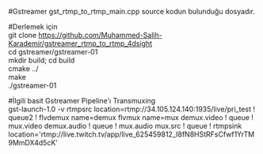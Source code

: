 #Gstreamer
gst_rtmp_to_rtmp_main.cpp source kodun bulunduğu dosyadır. 

#Derlemek için  
git clone https://github.com/Muhammed-Salih-Karademir/gstreamer_rtmp_to_rtmp_4dsight  
cd gstreamer/gstreamer-01  
mkdir build; cd build  
cmake ../  
make  
./gstreamer-01  

#İlgili basit Gstreamer Pipeline'ı Transmuxing  
gst-launch-1.0 -v rtmpsrc location=rtmp://34.105.124.140:1935/live/pri_test ! queue2 ! flvdemux name=demux flvmux name=mux demux.video ! queue ! mux.video demux.audio ! queue ! mux.audio mux.src ! queue ! rtmpsink location='rtmp://live.twitch.tv/app/live_625459812_I8fN8HStRFsCfwf1YrTM9MmDX4d5cK'  
